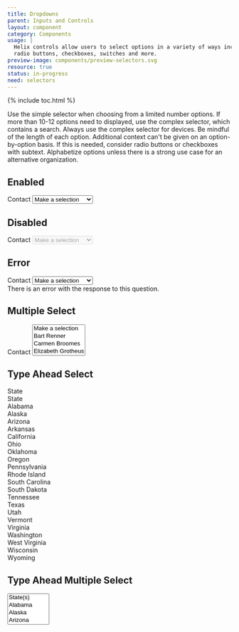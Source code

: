 ```yaml
---
title: Dropdowns
parent: Inputs and Controls
layout: component
category: Components
usage: |
  Helix controls allow users to select options in a variety of ways including
  radio buttons, checkboxes, switches and more.
preview-image: components/preview-selectors.svg
resource: true
status: in-progress
need: selectors
---
```


{% include toc.html %}

<!--{% include todo.html content="Update style and add additional examples" %}-->

Use the simple selector when choosing from a limited number options. If more
than 10-12 options need to displayed, use the complex selector, which contains
a search. Always use the complex selector for devices. Be mindful of the length
of each option. Additional context can't be given on an option-by-option basis.
If this is needed, consider radio buttons or checkboxes with subtext.
Alphabetize options unless there is a strong use case for an alternative
organization.

## Enabled

<div class="ui form">
  <div class="field">
    <label>Contact</label>
    <select class="ui dropdown">
      <option value="">Make a selection</option>
      <option value="Bart">Bart Renner</option>
      <option value="Carmen">Carmen Broomes</option>
      <option value="Elizabeth">Elizabeth Grotheus</option>
      <option value="Eric">Eric Weidner</option>
      <option value="Lane">Lane Fielder</option>
      <option value="Mikey">Mikey Hougland</option>
      <option value="Tommy">Tommy Shook</option>
      <option value="Ty">Ty Taylor</option>
    </select>
  </div>
</div>

## Disabled
<div class="ui form">
  <div class="field">
    <label>Contact</label>
    <select class="ui dropdown disabled" disabled>
      <option value="">Make a selection</option>
      <option value="Bart">Bart Renner</option>
      <option value="Carmen">Carmen Broomes</option>
      <option value="Elizabeth">Elizabeth Grotheus</option>
      <option value="Eric">Eric Weidner</option>
      <option value="Lane">Lane Fielder</option>
      <option value="Mikey">Mikey Hougland</option>
      <option value="Tommy">Tommy Shook</option>
      <option value="Ty">Ty Taylor</option>
    </select>
  </div>
</div>

## Error

<div class="ui form error">
  <div class="field error">
    <label>Contact</label>
    <select class="ui dropdown">
      <option value="">Make a selection</option>
      <option value="Bart">Bart Renner</option>
      <option value="Carmen">Carmen Broomes</option>
      <option value="Elizabeth">Elizabeth Grotheus</option>
      <option value="Eric">Eric Weidner</option>
      <option value="Lane">Lane Fielder</option>
      <option value="Mikey">Mikey Hougland</option>
      <option value="Tommy">Tommy Shook</option>
      <option value="Ty">Ty Taylor</option>
    </select>
    <div class="ui error message">
      There is an error with the response to this question.
    </div>
  </div>
</div>

## Multiple Select

<div class="ui form">
  <div class="field">
    <label>Contact</label>
    <select multiple="" class="ui dropdown">
      <option value="">Make a selection</option>
      <option value="Bart">Bart Renner</option>
      <option value="Carmen">Carmen Broomes</option>
      <option value="Elizabeth">Elizabeth Grotheus</option>
      <option value="Eric">Eric Weidner</option>
      <option value="Lane">Lane Fielder</option>
      <option value="Mikey">Mikey Hougland</option>
      <option value="Tommy">Tommy Shook</option>
      <option value="Ty">Ty Taylor</option>
    </select>
  </div>
</div>

## Type Ahead Select

<div class="ui form">
  <div class="field">
    <div class="ui fluid search selection dropdown">
      <input type="hidden" name="state">
      <i class="dropdown icon"></i>
      <div class="default text">State</div>
      <div class="menu">
        <div class="item" data-value="">State</div>
        <div class="item" data-value="AL">Alabama</div>
        <div class="item" data-value="AK">Alaska</div>
        <div class="item" data-value="AZ">Arizona</div>
        <div class="item" data-value="AR">Arkansas</div>
        <div class="item" data-value="CA">California</div>
        <!-- Saving your scroll sanity !-->
        <div class="item" data-value="OH">Ohio</div>
        <div class="item" data-value="OK">Oklahoma</div>
        <div class="item" data-value="OR">Oregon</div>
        <div class="item" data-value="PA">Pennsylvania</div>
        <div class="item" data-value="RI">Rhode Island</div>
        <div class="item" data-value="SC">South Carolina</div>
        <div class="item" data-value="SD">South Dakota</div>
        <div class="item" data-value="TN">Tennessee</div>
        <div class="item" data-value="TX">Texas</div>
        <div class="item" data-value="UT">Utah</div>
        <div class="item" data-value="VT">Vermont</div>
        <div class="item" data-value="VA">Virginia</div>
        <div class="item" data-value="WA">Washington</div>
        <div class="item" data-value="WV">West Virginia</div>
        <div class="item" data-value="WI">Wisconsin</div>
        <div class="item" data-value="WY">Wyoming</div>
      </div>
    </div>
  </div>
</div>

## Type Ahead Multiple Select

<div class="ui form">
  <div class="field">
    <select class="ui fluid search dropdown" multiple="">
      <option value="">State(s)</option>
      <option value="AL">Alabama</option>
      <option value="AK">Alaska</option>
      <option value="AZ">Arizona</option>
      <option value="AR">Arkansas</option>
      <option value="CA">California</option>
      <!-- Saving your scroll sanity !-->
      <option value="OH">Ohio</option>
      <option value="OK">Oklahoma</option>
      <option value="OR">Oregon</option>
      <option value="PA">Pennsylvania</option>
      <option value="RI">Rhode Island</option>
      <option value="SC">South Carolina</option>
      <option value="SD">South Dakota</option>
      <option value="TN">Tennessee</option>
      <option value="TX">Texas</option>
      <option value="UT">Utah</option>
      <option value="VT">Vermont</option>
      <option value="VA">Virginia</option>
      <option value="WA">Washington</option>
      <option value="WV">West Virginia</option>
      <option value="WI">Wisconsin</option>
      <option value="WY">Wyoming</option>
    </select>
  </div>
</div>
